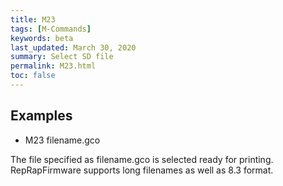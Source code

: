 ```yaml
---
title: M23
tags: [M-Commands] 
keywords: beta 
last_updated: March 30, 2020 
summary: Select SD file 
permalink: M23.html
toc: false 
---
```



## Examples

* M23 filename.gco

The file specified as filename.gco is selected ready for printing. RepRapFirmware supports long filenames as well as 8.3 format.

